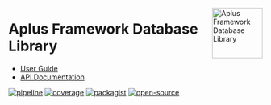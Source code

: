 <a href="https://gitlab.com/aplus-framework/libraries/database"><img src="https://gitlab.com/aplus-framework/libraries/database/-/raw/master/guide/image.png" alt="Aplus Framework Database Library" align="right" width="100"></a>

# Aplus Framework Database Library

- [User Guide](https://docs.aplus-framework.com/guides/libraries/database/index.html)
- [API Documentation](https://docs.aplus-framework.com/packages/database.html)

[![pipeline](https://gitlab.com/aplus-framework/libraries/database/badges/master/pipeline.svg)](https://gitlab.com/aplus-framework/libraries/database/-/pipelines?scope=branches)
[![coverage](https://gitlab.com/aplus-framework/libraries/database/badges/master/coverage.svg?job=test:php)](https://aplus-framework.gitlab.io/libraries/database/coverage/)
[![packagist](https://img.shields.io/packagist/v/aplus/database)](https://packagist.org/packages/aplus/database)
[![open-source](https://img.shields.io/badge/open--source-sponsor-magenta)](https://aplus-framework.com/sponsor)
